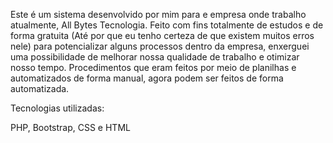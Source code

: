 Este é um sistema desenvolvido por mim para e empresa onde trabalho atualmente, All Bytes Tecnologia.
Feito com fins totalmente de estudos e de forma gratuita (Até por que eu tenho certeza de que existem muitos erros nele) para potencializar alguns processos dentro da empresa, enxerguei uma possibilidade de melhorar nossa qualidade de trabalho e otimizar nosso tempo.
Procedimentos que eram feitos por meio de planilhas e automatizados de forma manual, agora podem ser feitos de forma automatizada.

Tecnologias utilizadas:

PHP, Bootstrap, CSS e HTML
